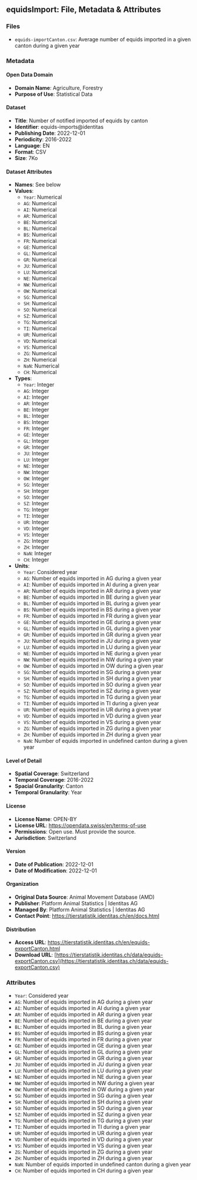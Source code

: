 ## equidsImport: File, Metadata & Attributes

### **Files**

- ```equids-importCanton.csv```: Average number of equids imported in a given canton during a given year

### **Metadata**

#### Open Data Domain
- **Domain Name**: Agriculture, Forestry
- **Purpose of Use**: Statistical Data

#### Dataset
- **Title**: Number of notified imported of equids by canton
- **Identifier**: equids-imports@identitas
- **Publishing Date**: 2022-12-01
- **Periodicity**: 2016-2022
- **Language**: EN
- **Format**: CSV
- **Size**: 7Ko

#### Dataset Attributes
- **Names**: See below
- **Values**:
  - ```Year```: Numerical
  - ```AG```: Numerical
  - ```AI```: Numerical
  - ```AR```: Numerical
  - ```BE```: Numerical
  - ```BL```: Numerical
  - ```BS```: Numerical
  - ```FR```: Numerical
  - ```GE```: Numerical
  - ```GL```: Numerical
  - ```GR```: Numerical
  - ```JU```: Numerical
  - ```LU```: Numerical
  - ```NE```: Numerical
  - ```NW```: Numerical
  - ```OW```: Numerical
  - ```SG```: Numerical
  - ```SH```: Numerical
  - ```SO```: Numerical
  - ```SZ```: Numerical
  - ```TG```: Numerical
  - ```TI```: Numerical
  - ```UR```: Numerical
  - ```VD```: Numerical
  - ```VS```: Numerical
  - ```ZG```: Numerical
  - ```ZH```: Numerical
  - ```NaN```: Numerical
  - ```CH```: Numerical
- **Types**:
  - ```Year```: Integer
  - ```AG```: Integer
  - ```AI```: Integer
  - ```AR```: Integer
  - ```BE```: Integer
  - ```BL```: Integer
  - ```BS```: Integer
  - ```FR```: Integer
  - ```GE```: Integer
  - ```GL```: Integer
  - ```GR```: Integer
  - ```JU```: Integer
  - ```LU```: Integer
  - ```NE```: Integer
  - ```NW```: Integer
  - ```OW```: Integer
  - ```SG```: Integer
  - ```SH```: Integer
  - ```SO```: Integer
  - ```SZ```: Integer
  - ```TG```: Integer
  - ```TI```: Integer
  - ```UR```: Integer
  - ```VD```: Integer
  - ```VS```: Integer
  - ```ZG```: Integer
  - ```ZH```: Integer
  - ```NaN```: Integer
  - ```CH```: Integer
- **Units**:
  - ```Year```: Considered year
  - ```AG```: Number of equids imported in AG during a given year
  - ```AI```: Number of equids imported in AI during a given year
  - ```AR```: Number of equids imported in AR during a given year
  - ```BE```: Number of equids imported in BE during a given year
  - ```BL```: Number of equids imported in BL during a given year
  - ```BS```: Number of equids imported in BS during a given year
  - ```FR```: Number of equids imported in FR during a given year
  - ```GE```: Number of equids imported in GE during a given year
  - ```GL```: Number of equids imported in GL during a given year
  - ```GR```: Number of equids imported in GR during a given year
  - ```JU```: Number of equids imported in JU during a given year
  - ```LU```: Number of equids imported in LU during a given year
  - ```NE```: Number of equids imported in NE during a given year
  - ```NW```: Number of equids imported in NW during a given year
  - ```OW```: Number of equids imported in OW during a given year
  - ```SG```: Number of equids imported in SG during a given year
  - ```SH```: Number of equids imported in SH during a given year
  - ```SO```: Number of equids imported in SO during a given year
  - ```SZ```: Number of equids imported in SZ during a given year
  - ```TG```: Number of equids imported in TG during a given year
  - ```TI```: Number of equids imported in TI during a given year
  - ```UR```: Number of equids imported in UR during a given year
  - ```VD```: Number of equids imported in VD during a given year
  - ```VS```: Number of equids imported in VS during a given year
  - ```ZG```: Number of equids imported in ZG during a given year
  - ```ZH```: Number of equids imported in ZH during a given year
  - ```NaN```: Number of equids imported in undefined canton during a given year

#### Level of Detail
- **Spatial Coverage**: Switzerland
- **Temporal Coverage**: 2016-2022
- **Spacial Granularity**: Canton
- **Temporal Granularity**: Year

#### License
- **License Name**: OPEN-BY
- **License URL**: https://opendata.swiss/en/terms-of-use
- **Permissions**: Open use. Must provide the source.
- **Jurisdiction**: Switzerland

#### Version
- **Date of Publication**: 2022-12-01
- **Date of Modification**: 2022-12-01

#### Organization
- **Original Data Source**: Animal Movement Database (AMD)
- **Publisher**: Platform Animal Statistics | Identitas AG
- **Managed By**: Platform Animal Statistics | Identitas AG
- **Contact Point**: https://tierstatistik.identitas.ch/en/docs.html

#### Distribution
- **Access URL**: https://tierstatistik.identitas.ch/en/equids-exportCanton.html
- **Download URL**: [https://tierstatistik.identitas.ch/data/equids-exportCanton.csv](https://tierstatistik.identitas.ch/data/equids-exportCanton.csv)

### **Attributes**
  - ```Year```: Considered year
  - ```AG```: Number of equids imported in AG during a given year
  - ```AI```: Number of equids imported in AI during a given year
  - ```AR```: Number of equids imported in AR during a given year
  - ```BE```: Number of equids imported in BE during a given year
  - ```BL```: Number of equids imported in BL during a given year
  - ```BS```: Number of equids imported in BS during a given year
  - ```FR```: Number of equids imported in FR during a given year
  - ```GE```: Number of equids imported in GE during a given year
  - ```GL```: Number of equids imported in GL during a given year
  - ```GR```: Number of equids imported in GR during a given year
  - ```JU```: Number of equids imported in JU during a given year
  - ```LU```: Number of equids imported in LU during a given year
  - ```NE```: Number of equids imported in NE during a given year
  - ```NW```: Number of equids imported in NW during a given year
  - ```OW```: Number of equids imported in OW during a given year
  - ```SG```: Number of equids imported in SG during a given year
  - ```SH```: Number of equids imported in SH during a given year
  - ```SO```: Number of equids imported in SO during a given year
  - ```SZ```: Number of equids imported in SZ during a given year
  - ```TG```: Number of equids imported in TG during a given year
  - ```TI```: Number of equids imported in TI during a given year
  - ```UR```: Number of equids imported in UR during a given year
  - ```VD```: Number of equids imported in VD during a given year
  - ```VS```: Number of equids imported in VS during a given year
  - ```ZG```: Number of equids imported in ZG during a given year
  - ```ZH```: Number of equids imported in ZH during a given year
  - ```NaN```: Number of equids imported in undefined canton during a given year
  - ```CH```: Number of equids imported in CH during a given year

